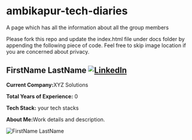 # ambikapur-tech-diaries
A page which has all the information about all the group members

Please fork this repo and update the index.html file under docs folder by appending the following piece of code. Feel free to skip image location if you are concerned about privacy.

<div class="member">
      <div class="member-details">
        <h2>FirstName LastName <a href="your linkedIn profie link"><img src="images/linkedin_logo.png" alt="LinkedIn" class="linkedin-logo"></a></h2>
        <p><b>Current Company:</b>XYZ Solutions</p>
        <p><b>Total Years of Experience:</b> 0</p>
        <p><b>Tech Stack:</b> your tech stacks</p>
        <div class="description">
          <p><b>About Me:</b>Work details and description.</p>
        </div>
      </div>
      <img src="your image location" alt="FirstName LastName "> <!-- This is completely Optional -->
    </div>


